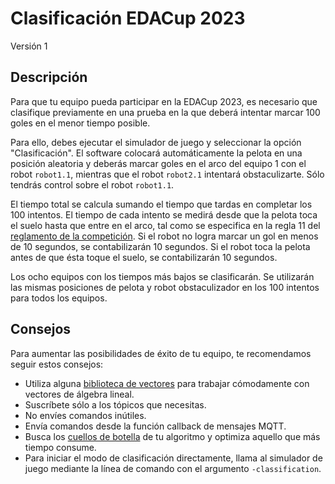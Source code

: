 # Clasificación EDACup 2023 

Versión 1

## Descripción

Para que tu equipo pueda participar en la EDACup 2023, es necesario que clasifique previamente en una prueba en la que deberá intentar marcar 100 goles en el menor tiempo posible.

Para ello, debes ejecutar el simulador de juego y seleccionar la opción "Clasificación". El software colocará automáticamente la pelota en una posición aleatoria y deberás marcar goles en el arco del equipo 1 con el robot `robot1.1`, mientras que el robot `robot2.1` intentará obstaculizarte. Sólo tendrás control sobre el robot `robot1.1`.

El tiempo total se calcula sumando el tiempo que tardas en completar los 100 intentos. El tiempo de cada intento se medirá desde que la pelota toca el suelo hasta que entre en el arco, tal como se especifica en la regla 11 del [reglamento de la competición](REGLAMENTO.md). Si el robot no logra marcar un gol en menos de 10 segundos, se contabilizarán 10 segundos. Si el robot toca la pelota antes de que ésta toque el suelo, se contabilizarán 10 segundos.

Los ocho equipos con los tiempos más bajos se clasificarán. Se utilizarán las mismas posiciones de pelota y robot obstaculizador en los 100 intentos para todos los equipos.

## Consejos

Para aumentar las posibilidades de éxito de tu equipo, te recomendamos seguir estos consejos:

* Utiliza alguna [biblioteca de vectores](https://pypi.org/search/?q=vector) para trabajar cómodamente con vectores de álgebra lineal.
* Suscríbete sólo a los tópicos que necesitas.
* No envíes comandos inútiles.
* Envía comandos desde la función callback de mensajes MQTT.
* Busca los [cuellos de botella](https://es.wikipedia.org/wiki/Cuello_de_botella) de tu algoritmo y optimiza aquello que más tiempo consume.
* Para iniciar el modo de clasificación directamente, llama al simulador de juego mediante la línea de comando con el argumento `-classification`.
